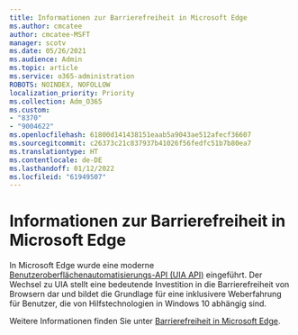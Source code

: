 ```yaml
---
title: Informationen zur Barrierefreiheit in Microsoft Edge
ms.author: cmcatee
author: cmcatee-MSFT
manager: scotv
ms.date: 05/26/2021
ms.audience: Admin
ms.topic: article
ms.service: o365-administration
ROBOTS: NOINDEX, NOFOLLOW
localization_priority: Priority
ms.collection: Adm_O365
ms.custom:
- "8370"
- "9004622"
ms.openlocfilehash: 61800d141438151eaab5a9043ae512afecf36607
ms.sourcegitcommit: c26373c21c837937b41026f56fedfc51b7b80ea7
ms.translationtype: HT
ms.contentlocale: de-DE
ms.lasthandoff: 01/12/2022
ms.locfileid: "61949507"
---
```

# <a name="learn-about-accessibility-in-microsoft-edge"></a>Informationen zur Barrierefreiheit in Microsoft Edge

In Microsoft Edge wurde eine moderne [Benutzeroberflächenautomatisierungs-API (UIA API)](https://go.microsoft.com/fwlink/?linkid=2153423) eingeführt. Der Wechsel zu UIA stellt eine bedeutende Investition in die Barrierefreiheit von Browsern dar und bildet die Grundlage für eine inklusivere Weberfahrung für Benutzer, die von Hilfstechnologien in Windows 10 abhängig sind. 

Weitere Informationen finden Sie unter [Barrierefreiheit in Microsoft Edge](https://go.microsoft.com/fwlink/?linkid=2153512).
